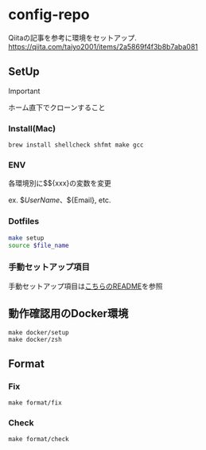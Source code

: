 # config-repo

Qiitaの記事を参考に環境をセットアップ.
https://qiita.com/taiyo2001/items/2a5869f4f3b8b7aba081

## SetUp
> [!IMPORTANT]
> ホーム直下でクローンすること

### Install(Mac)
```
brew install shellcheck shfmt make gcc
```

### ENV
各環境別に$${xxx}の変数を変更

ex. \$${UserName}、\$${Email}, etc.

### Dotfiles
<!-- インタラクティブに Dotfiles を $HOME ディレクトリに移動 -->

```sh
make setup
source $file_name
```

### 手動セットアップ項目
手動セットアップ項目は[こちらのREADME](./manual_setup/README.md)を参照


## 動作確認用のDocker環境
```
make docker/setup
make docker/zsh
```

## Format
### Fix
```
make format/fix
```

### Check
```
make format/check
```
